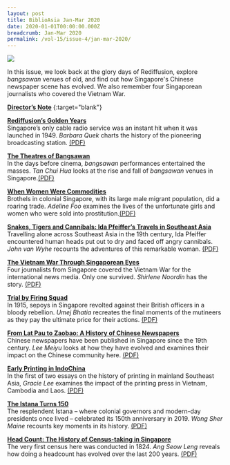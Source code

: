 ```yaml
---
layout: post
title: BiblioAsia Jan-Mar 2020
date: 2020-01-01T00:00:00.000Z
breadcrumb: Jan-Mar 2020
permalink: /vol-15/issue-4/jan-mar-2020/
---
```

<img src="/images/Vol-15-issue-4/vol15_iss4.jpg ">

In this issue, we look back at the glory days of Rediffusion, explore *bangsawan* venues of old, and find out how Singapore's Chinese newspaper scene has evolved. We also remember four Singaporean journalists who covered the Vietnam War.

**[Director’s Note](https://nlb-ba-staging.netlify.app/vol-15/issue-4/jan-mar-2020/directors-note/ )** {:target="blank"} 

**[Rediffusion’s Golden Years](https://nlb-ba-staging.netlify.app/vol-15/issue-4/jan-mar-2020/rdifs-gden-yrs/)** <br>Singapore’s only cable radio service was an instant hit when it was launched in 1949. *Barbara Quek* charts the history of the pioneering broadcasting station. [(PDF)](/files/pdf/vol-15/v15-issue4_Rediffusion.pdf)

**[The Theatres of Bangsawan](https://nlb-ba-staging.netlify.app/vol-15/issue-4/jan-mar-2020/theatres-of-bangsw/)**<br>In the days before cinema, *bangsawan* performances entertained the masses. *Tan Chui Hua* looks at the rise and fall of *bangsawan* venues in Singapore.[(PDF)](/files/pdf/vol-15/v15-issue4_Theatres_Bangsawan.pdf)

**[When Women Were Commodities](https://nlb-ba-staging.netlify.app/vol-15/issue-4/jan-mar-2020/women-w-commodities/)** <br>Brothels in colonial Singapore, with its large male migrant population, did a roaring trade. *Adeline Foo* examines the lives of the unfortunate girls and women who were sold into prostitution.[(PDF)](/files/pdf/vol-15/v15-issue4_When_Women.pdf)

**[Snakes, Tigers and Cannibals: Ida Pfeiffer’s Travels in Southeast Asia](https://nlb-ba-staging.netlify.app/vol-15/issue-4/jan-mar-2020/s-t-c-sea/)** <br>Travelling alone across Southeast Asia in the 19th century, Ida Pfeiffer encountered human heads put out to dry and faced off angry cannibals. *John van Wyhe* recounts the adventures of this remarkable woman. [(PDF)](/files/pdf/vol-15/v15-issue4_Snakes_Tigers_Cannibals.pdf)

**[The Vietnam War Through Singaporean Eyes](https://nlb-ba-staging.netlify.app/vol-15/issue-4/jan-mar-2020/viet-war-through-sg/)** <br>Four journalists from Singapore covered the Vietnam War for the international news media. Only one survived. *Shirlene Noordin* has the story. [(PDF)](/files/pdf/vol-15/v15-issue4_Vietnam_War.pdf)

**[Trial by Firing Squad](https://nlb-ba-staging.netlify.app/vol-15/issue-4/jan-mar-2020/trial-by-firing-sqd/)** <br>In 1915, sepoys in Singapore revolted against their British officers in a bloody rebellion. *Umej Bhatia* recreates the final moments of the mutineers as they pay the ultimate price for their actions. [(PDF)](/files/pdf/vol-15/v15-issue4_Firing_Squad.pdf)

**[From Lat Pau to Zaobao: A History of Chinese Newspapers](https://nlb-ba-staging.netlify.app/vol-15/issue-4/jan-mar-2020/from-lat-pau-zaobao)** <br>Chinese newspapers have been published in Singapore since the 19th century. *Lee Meiyu* looks at how they have evolved and examines their impact on the Chinese community here. [(PDF)](/files/pdf/vol-15/v15-issue4_LatPau_to_Zaobao.pdf)

**[Early Printing in IndoChina](https://nlb-ba-staging.netlify.app/vol-15/issue-4/jan-mar-2020/printing-in-indochi/)** <br>In the first of two essays on the history of printing in mainland Southeast Asia, *Gracie Lee* examines the impact of the printing press in Vietnam, Cambodia and Laos. [(PDF)](/files/pdf/vol-15/v15-issue4_Early_Printing_of_IndoChina.pdf)

**[The Istana Turns 150](https://nlb-ba-staging.netlify.app/vol-15/issue-4/jan-mar-2020/istana-turns-150/)** <br>The resplendent Istana – where colonial governors and modern-day presidents once lived – celebrated its 150th anniversary in 2019. *Wong Sher Maine* recounts key moments in its history. [(PDF)](/files/pdf/vol-15/v15-issue4_Istana.pdf)

**[Head Count: The History of Census-taking in Singapore](https://nlb-ba-staging.netlify.app/vol-15/issue-4/jan-mar-2020/head-count-history/)** <br>The very first census here was conducted in 1824. *Ang Seow Leng* reveals how doing a headcount has evolved over the last 200 years. [(PDF)](/files/pdf/vol-15/v15-issue4_HeadCount.pdf)